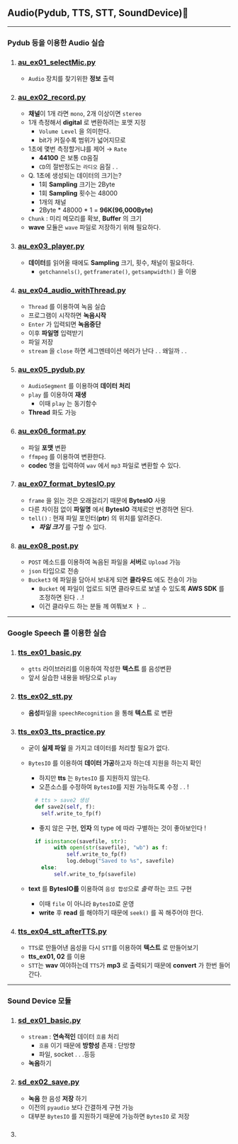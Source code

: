 ## Audio(Pydub, TTS, STT, SoundDevice)🌂
---
### Pydub 등을 이용한 Audio 실습
1. ### [au_ex01_selectMic.py](./au_ex01_selectMic.py)
   - `Audio` 장치를 찾기위한 **정보** 출력
2. ### [au_ex02_record.py](./au_ex02_record.py)
   - **채널**이 1개 라면 `mono`, 2개 이상이면 `stereo`
   - 1개 측정해서 **digital** 로 변환하려는 포맷 지정
     - `Volume Level` 을 의미한다.
     - bit가 커질수록 범위가 넓어지므로
   - 1초에 몇번 측정할거냐를 제어 → `Rate`
     - **44100** 은 보통 `CD`음질
     - `CD`의 절반정도는 `라디오` 음질 . .
   - Q. 1초에 생성되는 데이터의 크기는?
     - 1회 **Sampling** 크기는 2Byte
     - 1회 **Sampling** 횟수는 48000
     - 1개의 채널 
     - 2Byte * 48000 * 1 = **96K(96,000Byte)**
   - `Chunk` : 미리 메모리를 확보, **Buffer** 의 크기
   - **wave** 모듈은 `wave` 파일로 저장하기 위해 필요하다.
3. ### [au_ex03_player.py](./au_ex03_player.py)
   - **데이터**를 읽어올 때에도 **Sampling** 크기, 횟수, 채널이 필요하다.
     - `getchannels()`, `getframerate()`, `getsampwidth()`  을 이용
4. ### [au_ex04_audio_withThread.py](./au_ex04_audio_withThread.py)
   - `Thread` 를 이용하여 녹음 실습
   - 프로그램이 시작하면 **녹음시작**
   - `Enter` 가 입력되면 **녹음중단**
   - 이후 **파일명** 입력받기
   - 파일 저장
   - `stream` 을 `close` 하면 세그멘테이션 에러가 난다 . . 왜일까 . .
5. ### [au_ex05_pydub.py](./au_ex05_pydub.py)
   - `AudioSegment` 를 이용하여 **데이터 처리**
   - `play` 를 이용하여 **재생**
      - 이때 `play` 는 동기함수
   - **Thread** 화도 가능
6. ### [au_ex06_format.py](./au_ex06_format.py)
   - 파일 **포맷** 변환
   - `ffmpeg` 를 이용하여 변환한다.
   - **codec** 명을 입력하여 `wav` 에서 `mp3` 파일로 변환할 수 있다.
7. ### [au_ex07_format_bytesIO.py](./au_ex07_format_bytesIO.py)
   - `frame` 을 읽는 것은 오래걸리기 때문에 **BytesIO** 사용
   - 다른 차이점 없이 **파일명** 에서 **BytesIO** 객체로만 변경하면 된다.
   - `tell()` : 현재 파일 포인터(**ptr**) 의 위치를 알려준다.
      - _**파일 크기**_ 를 구할 수 있다.
8. ### [au_ex08_post.py](./au_ex08_post.py)
   - `POST` 메소드를 이용하여 녹음된 파일을 **서버**로 `Upload` 가능
   - `json` 타입으로 전송
   - `Bucket3` 에 파일을 담아서 보내게 되면 **클라우드** 에도 전송이 가능
     - `Bucket` 에 파일이 업로드 되면 클라우드로 보낼 수 있도록 **AWS SDK** 를 조정하면 된다 . .! 
      - 이건 클라우드 하는 분들 께 여쭤보ㅈ ㅏ ..
---
### Google Speech 를 이용한 실습
1. ### [tts_ex01_basic.py](./tts_ex01_basic.py)
   - `gtts` 라이브러리를 이용하여 작성한 **텍스트** 를 음성변환
   - 앞서 실습한 내용을 바탕으로 `play`
2. ### [tts_ex02_stt.py](./tts_ex02_stt.py)
   - **음성**파일을 `speechRecognition` 을 통해 **텍스트** 로 변환
3. ### [tts_ex03_tts_practice.py](./tts_ex03_tts_practice.py)
   - 굳이 **실제 파일** 을 가지고 데이터를 처리할 필요가 없다.
   - `BytesIO` 를 이용하여 **데이터 가공**하고자 하는데 지원을 하는지 확인
     - 하지만 **tts** 는 `BytesIO` 를 지원하지 않는다.
     - 오픈소스를 수정하여 `BytesIO`를 지원 가능하도록 수정 . . !

      ```python
        # tts > save2 생성
        def save2(self, f):
          self.write_to_fp(f)
      ```
      - 좋지 않은 구현, **인자** 의 type 에 따라 구별하는 것이 좋아보인다 !
      ``` python
        if isinstance(savefile, str):
              with open(str(savefile), "wb") as f:
                  self.write_to_fp(f)
                  log.debug("Saved to %s", savefile)
          else:
              self.write_to_fp(savefile)
      ```

   - **text** 를 **BytesIO를** 이용하여 `음성 합성`으로 *출력* 하는 코드 구현
     - 이때 `file` 이 아니라 `BytesIO`로 운영
     - **write** 후 **read** 를 해야하기 때문에 `seek()` 를 꼭 해주어야 한다.
4. ### [tts_ex04_stt_afterTTS.py](./tts_ex04_stt_afterTTS.py)
   - `TTS`로 만들어낸 음성을 다시 `STT`를 이용하여 **텍스트** 로 만들어보기
   - **tts_ex01, 02** 를 이용
   - `STT`는 **wav** 여야하는데 `TTS`가 **mp3** 로 출력되기 때문에 **convert** 가 한번 들어간다.
---
### Sound Device 모듈
1. ### [sd_ex01_basic.py](./sd_ex01_basic.py)
   - `stream` : **연속적인** 데이터 `흐름` 처리
     - `흐름` 이기 때문에 **방향성** 존재 : 단방향
     - 파일, socket . . .등등
   - **녹음**하기
2. ### [sd_ex02_save.py](./sd_ex02_save.py)
   - **녹음** 한 음성 **저장** 하기
   - 이전의 `pyaudio` 보다 간결하게 구현 가능
   - 대부분 `BytesIO` 를 지원하기 때문에 가능하면 `BytesIO` 로 저장
3. ### []()